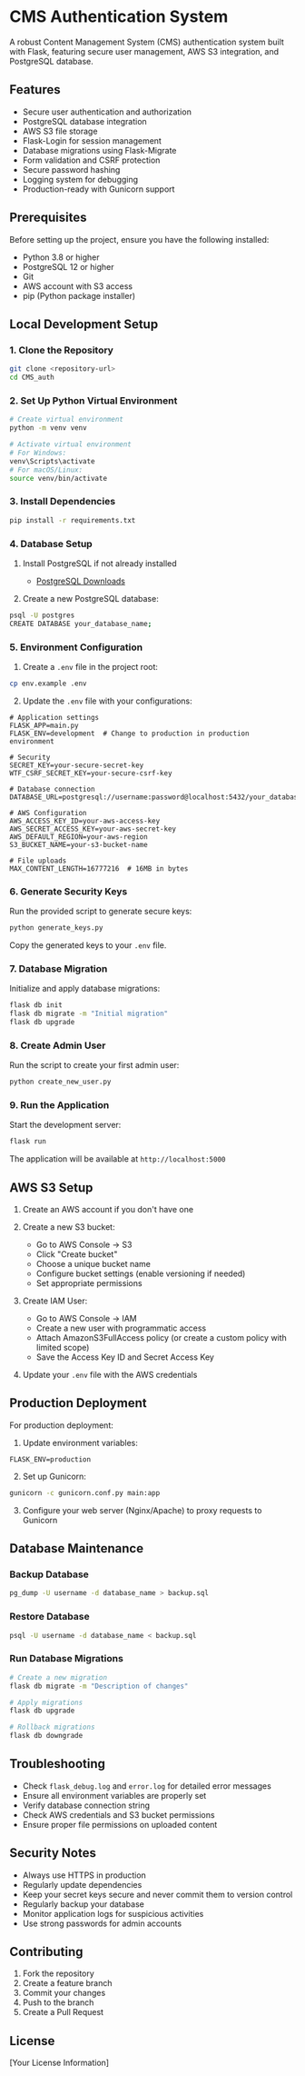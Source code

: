 # CMS Authentication System

A robust Content Management System (CMS) authentication system built with Flask, featuring secure user management, AWS S3 integration, and PostgreSQL database.

## Features

- Secure user authentication and authorization
- PostgreSQL database integration
- AWS S3 file storage
- Flask-Login for session management
- Database migrations using Flask-Migrate
- Form validation and CSRF protection
- Secure password hashing
- Logging system for debugging
- Production-ready with Gunicorn support

## Prerequisites

Before setting up the project, ensure you have the following installed:

- Python 3.8 or higher
- PostgreSQL 12 or higher
- Git
- AWS account with S3 access
- pip (Python package installer)

## Local Development Setup

### 1. Clone the Repository

```bash
git clone <repository-url>
cd CMS_auth
```

### 2. Set Up Python Virtual Environment

```bash
# Create virtual environment
python -m venv venv

# Activate virtual environment
# For Windows:
venv\Scripts\activate
# For macOS/Linux:
source venv/bin/activate
```

### 3. Install Dependencies

```bash
pip install -r requirements.txt
```

### 4. Database Setup

1. Install PostgreSQL if not already installed
   - [PostgreSQL Downloads](https://www.postgresql.org/download/)

2. Create a new PostgreSQL database:
```bash
psql -U postgres
CREATE DATABASE your_database_name;
```

### 5. Environment Configuration

1. Create a `.env` file in the project root:
```bash
cp env.example .env
```

2. Update the `.env` file with your configurations:
```plaintext
# Application settings
FLASK_APP=main.py
FLASK_ENV=development  # Change to production in production environment

# Security
SECRET_KEY=your-secure-secret-key
WTF_CSRF_SECRET_KEY=your-secure-csrf-key

# Database connection
DATABASE_URL=postgresql://username:password@localhost:5432/your_database_name

# AWS Configuration
AWS_ACCESS_KEY_ID=your-aws-access-key
AWS_SECRET_ACCESS_KEY=your-aws-secret-key
AWS_DEFAULT_REGION=your-aws-region
S3_BUCKET_NAME=your-s3-bucket-name

# File uploads
MAX_CONTENT_LENGTH=16777216  # 16MB in bytes
```

### 6. Generate Security Keys

Run the provided script to generate secure keys:
```bash
python generate_keys.py
```

Copy the generated keys to your `.env` file.

### 7. Database Migration

Initialize and apply database migrations:
```bash
flask db init
flask db migrate -m "Initial migration"
flask db upgrade
```

### 8. Create Admin User

Run the script to create your first admin user:
```bash
python create_new_user.py
```

### 9. Run the Application

Start the development server:
```bash
flask run
```

The application will be available at `http://localhost:5000`

## AWS S3 Setup

1. Create an AWS account if you don't have one
2. Create a new S3 bucket:
   - Go to AWS Console → S3
   - Click "Create bucket"
   - Choose a unique bucket name
   - Configure bucket settings (enable versioning if needed)
   - Set appropriate permissions

3. Create IAM User:
   - Go to AWS Console → IAM
   - Create a new user with programmatic access
   - Attach AmazonS3FullAccess policy (or create a custom policy with limited scope)
   - Save the Access Key ID and Secret Access Key

4. Update your `.env` file with the AWS credentials

## Production Deployment

For production deployment:

1. Update environment variables:
```plaintext
FLASK_ENV=production
```

2. Set up Gunicorn:
```bash
gunicorn -c gunicorn.conf.py main:app
```

3. Configure your web server (Nginx/Apache) to proxy requests to Gunicorn

## Database Maintenance

### Backup Database
```bash
pg_dump -U username -d database_name > backup.sql
```

### Restore Database
```bash
psql -U username -d database_name < backup.sql
```

### Run Database Migrations
```bash
# Create a new migration
flask db migrate -m "Description of changes"

# Apply migrations
flask db upgrade

# Rollback migrations
flask db downgrade
```

## Troubleshooting

- Check `flask_debug.log` and `error.log` for detailed error messages
- Ensure all environment variables are properly set
- Verify database connection string
- Check AWS credentials and S3 bucket permissions
- Ensure proper file permissions on uploaded content

## Security Notes

- Always use HTTPS in production
- Regularly update dependencies
- Keep your secret keys secure and never commit them to version control
- Regularly backup your database
- Monitor application logs for suspicious activities
- Use strong passwords for admin accounts

## Contributing

1. Fork the repository
2. Create a feature branch
3. Commit your changes
4. Push to the branch
5. Create a Pull Request

## License

[Your License Information] 